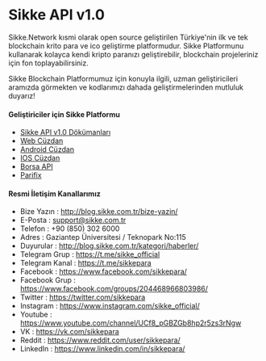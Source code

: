 # Sikke API v1.0

Sikke.Network kısmi olarak open source geliştirilen Türkiye'nin ilk ve tek blockchain krito para ve ico geliştirme platformudur.
Sikke Platformunu kullanarak  kolayca kendi kripto paranızı geliştirebilir, blockchain projeleriniz için fon toplayabilirsiniz.

Sikke Blockchain Platformumuz için konuyla ilgili, uzman geliştiricileri aramızda görmekten ve kodlarımızı dahada geliştirmelerinden mutluluk duyarız!

#### Geliştiriciler için Sikke Platformu
* [Sikke API v1.0 Dökümanları](https://github.com/sikke-official/sikke-api/wiki/Sikke-API-v1.0)
* [Web Cüzdan](https://github.com/sikke-official/web-wallet)
* [Android Cüzdan](https://github.com/sikke-official/android-wallet)
* [IOS Cüzdan](https://github.com/sikke-official/ios-wallet)
* [Borsa API](https://github.com/sikke-official/borsa-api)
* [Parifix](https://github.com/sikke-official/parifix)


#### Resmi İletişim Kanallarımız
- Bize Yazın :	http://blog.sikke.com.tr/bize-yazin/
- E-Posta	: support@sikke.com.tr
- Telefon	: +90 (850) 302 6000
- Adres	: Gaziantep Üniversitesi / Teknopark  No:115
- Duyurular :	http://blog.sikke.com.tr/kategori/haberler/
- Telegram Grup :	https://t.me/sikke_official
- Telegram Kanal :	https://t.me/sikkepara
- Facebook :	https://www.facebook.com/sikkepara/
- Facebook Grup : 	https://www.facebook.com/groups/204468966803986/
- Twitter	: https://twitter.com/sikkepara
- Instagram	: https://www.instagram.com/sikke_official/
- Youtube	: https://www.youtube.com/channel/UCf8_pGBZGb8hp2r5zs3rNgw
- VK :	https://vk.com/sikkepara
- Reddit : https://www.reddit.com/user/sikkepara/
- LinkedIn : https://www.linkedin.com/in/sikkepara/

